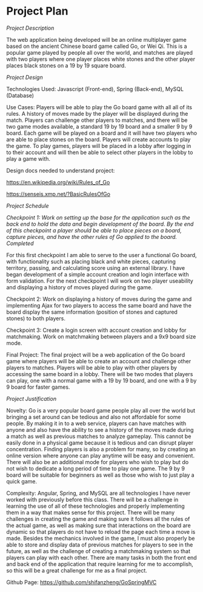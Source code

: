 # Project Plan

*Project Description*

The web application being developed will be an online multiplayer game based on the ancient Chinese board game called Go, or Wei Qi. This is a popular game played by people all over the world, and matches are played with two players where one player places white stones and the other player places black stones on a 19 by 19 square board.

*Project Design*

Technologies Used: Javascript (Front-end), Spring (Back-end), MySQL (Database)

Use Cases: Players will be able to play the Go board game with all all of its rules.
A history of moves made by the player will be displayed during the match. 
Players can challenge other players to matches, and there will be two game modes available, a standard 19 by 19 board and a smaller 9 by 9 board. 
Each game will be played on a board and it will have two players who are able to place stones on the board. 
Players will create accounts to play the game. To play games, players will be placed in a lobby after logging in to their account and will then be able to select other players in the lobby to play a game with.

Design docs needed to understand project:

https://en.wikipedia.org/wiki/Rules_of_Go

https://senseis.xmp.net/?BasicRulesOfGo

*Project Schedule*

*Checkpoint 1: Work on setting up the base for the application such as the back end to hold the data and begin development of the board. By the end of this checkpoint a player should be able to place pieces on a board, capture pieces, and have the other rules of Go applied to the board.
Completed*

For this first checkpoint I am able to serve to the user a functional Go board, with functionality such as placing black and white pieces, capturing territory, passing, and calculating score using an external library. I have began development of a simple account creation and login interface with form validation. For the next checkpoint I will work on two player useability and displaying a history of moves played during the game.


Checkpoint 2: Work on displaying a history of moves during the game and implementing Ajax for two players to access the same board and have the board display the same information (position of stones and captured stones) to both players.

Checkpoint 3: Create a login screen with account creation and lobby for matchmaking. Work on matchmaking between players and a 9x9 board size mode.

Final Project: The final project will be a web application of the Go board game where players will be able to create an account and challenge other players to matches. Players will be able to play with other players by accessing the same board in a lobby. There will be two modes that players can play, one with a normal game with a 19 by 19 board, and one with a 9 by 9 board for faster games. 

*Project Justification*

Novelty: Go is a very popular board game people play all over the world but bringing a set around can be tedious and also not affordable for some people. By making it in to a web service, players can have matches with anyone and also have the ability to see a history of the moves made during a match as well as previous matches to analyze gameplay. This cannot be easily done in a physical game because it is tedious and can disrupt player concentration. Finding players is also a problem for many, so by creating an online version where anyone can play anytime will be easy and convenient. There will also be an additional mode for players who wish to play but do not wish to dedicate a long period of time to play one game. The 9 by 9 board will be suitable for beginners as well as those who wish to just play a quick game.

Complexity: Angular, Spring, and MySQL are all technologies I have never worked with previously before this class. There will be a challenge in learning the use of all of these technologies and properly implementing them in a way that makes sense for this project. There will be many challenges in creating the game and making sure it follows all the rules of the actual game, as well as making sure that interactions on the board are dynamic so that players do not have to reload the page each time a move is made. Besides the mechanics involved in the game, I must also properly be able to store and display data of previous matches for players to see in the future, as well as the challenge of creating a matchmaking system so that players can play with each other. There are many tasks in both the front end and back end of the application that require learning for me to accomplish, so this will be a great challenge for me as a final project.

Github Page: https://github.com/shifanzheng/GoSpringMVC
